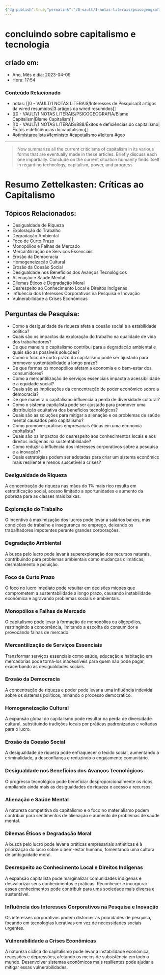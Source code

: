 ```yaml
---
{"dg-publish":true,"permalink":"/0-vault/1-notas-literais/psicogeografia/wired-sobre-capitalismo-e-tecnologia/","tags":["otimistarealista","feministo","capetalismo","leitura","geo"],"dgHomeLink":true,"dgShowLocalGraph":true,"dgShowFileTree":true,"dgEnableSearch":true,"noteIcon":""}
---
```


# concluindo sobre capitalismo e tecnologia

## criado em: 
-  Ano, Mês e dia: 2023-04-09
- Hora: 17:54

### Conteúdo Relacionado
- notas: [[0 - VAULT/1 NOTAS LITERAIS/Interesses de Pesquisa/3 artigos da wired resumidos\|3 artigos da wired resumidos]]
-  [[0 - VAULT/1 NOTAS LITERAIS/PSICOGEOGRAFIA/Blame Capitalism\|Blame Capitalism]]
- [[0 - VAULT/1 NOTAS LITERAIS/888/Êxitos e deficiências do capitalismo\|Êxitos e deficiências do capitalismo]]
- #otimistarealista #feministo #capetalismo #leitura #geo

---
> Now summarize all the current criticisms of capitalism in its various forms that are eventually made in these articles. Briefly discuss each one impartially. Conclude on the current situation humanity finds itself in regarding technology, capitalism, power, and progress.

# Resumo Zettelkasten: Críticas ao Capitalismo

## Tópicos Relacionados:
- Desigualdade de Riqueza
- Exploração do Trabalho
- Degradação Ambiental
- Foco de Curto Prazo
- Monopólios e Falhas de Mercado
- Mercantilização de Serviços Essenciais
- Erosão da Democracia
- Homogeneização Cultural
- Erosão da Coesão Social
- Desigualdade nos Benefícios dos Avanços Tecnológicos
- Alienação e Saúde Mental
- Dilemas Éticos e Degradação Moral
- Desrespeito ao Conhecimento Local e Direitos Indígenas
- Influência dos Interesses Corporativos na Pesquisa e Inovação
- Vulnerabilidade a Crises Econômicas

## Perguntas de Pesquisa:
- Como a desigualdade de riqueza afeta a coesão social e a estabilidade política?
- Quais são os impactos da exploração do trabalho na qualidade de vida dos trabalhadores?
- De que maneira o capitalismo contribui para a degradação ambiental e quais são as possíveis soluções?
- Como o foco de curto prazo do capitalismo pode ser ajustado para promover sustentabilidade a longo prazo?
- De que formas os monopólios afetam a economia e o bem-estar dos consumidores?
- Como a mercantilização de serviços essenciais impacta a acessibilidade e a equidade social?
- Quais são as implicações da concentração de poder econômico sobre a democracia?
- De que maneira o capitalismo influencia a perda de diversidade cultural?
- Como o sistema capitalista pode ser ajustado para promover uma distribuição equitativa dos benefícios tecnológicos?
- Quais são as soluções para mitigar a alienação e os problemas de saúde mental causados pelo capitalismo?
- Como promover práticas empresariais éticas em uma economia capitalista?
- Quais são os impactos do desrespeito aos conhecimentos locais e aos direitos indígenas na sustentabilidade?
- Como reduzir a influência dos interesses corporativos sobre a pesquisa e a inovação?
- Quais estratégias podem ser adotadas para criar um sistema econômico mais resiliente e menos suscetível a crises?

### Desigualdade de Riqueza
A concentração de riqueza nas mãos do 1% mais rico resulta em estratificação social, acesso limitado a oportunidades e aumento da pobreza para as classes mais baixas.

### Exploração do Trabalho
O incentivo à maximização dos lucros pode levar a salários baixos, más condições de trabalho e insegurança no emprego, deixando os trabalhadores impotentes perante grandes corporações.

### Degradação Ambiental
A busca pelo lucro pode levar à superexploração dos recursos naturais, contribuindo para problemas ambientais como mudanças climáticas, desmatamento e poluição.

### Foco de Curto Prazo
O foco no lucro imediato pode resultar em decisões míopes que comprometem a sustentabilidade a longo prazo, causando instabilidade econômica e agravando problemas sociais e ambientais.

### Monopólios e Falhas de Mercado
O capitalismo pode levar à formação de monopólios ou oligopólios, restringindo a concorrência, limitando a escolha do consumidor e provocando falhas de mercado.

### Mercantilização de Serviços Essenciais
Transformar serviços essenciais como saúde, educação e habitação em mercadorias pode torná-los inacessíveis para quem não pode pagar, exacerbando as desigualdades sociais.

### Erosão da Democracia
A concentração de riqueza e poder pode levar a uma influência indevida sobre os sistemas políticos, minando o processo democrático.

### Homogeneização Cultural
A expansão global do capitalismo pode resultar na perda de diversidade cultural, substituindo tradições locais por práticas padronizadas e voltadas para o lucro.

### Erosão da Coesão Social
A desigualdade de riqueza pode enfraquecer o tecido social, aumentando a criminalidade, a desconfiança e reduzindo o engajamento comunitário.

### Desigualdade nos Benefícios dos Avanços Tecnológicos
O progresso tecnológico pode beneficiar desproporcionalmente os ricos, ampliando ainda mais as desigualdades de riqueza e acesso a recursos.

### Alienação e Saúde Mental
A natureza competitiva do capitalismo e o foco no materialismo podem contribuir para sentimentos de alienação e aumento de problemas de saúde mental.

### Dilemas Éticos e Degradação Moral
A busca pelo lucro pode levar a práticas empresariais antiéticas e à priorização do lucro sobre o bem-estar humano, fomentando uma cultura de ambiguidade moral.

### Desrespeito ao Conhecimento Local e Direitos Indígenas
A expansão capitalista pode marginalizar comunidades indígenas e desvalorizar seus conhecimentos e práticas. Reconhecer e incorporar esses conhecimentos pode contribuir para uma sociedade mais diversa e sustentável.

### Influência dos Interesses Corporativos na Pesquisa e Inovação
Os interesses corporativos podem distorcer as prioridades de pesquisa, focando em tecnologias lucrativas em vez de necessidades sociais urgentes.

### Vulnerabilidade a Crises Econômicas
A natureza cíclica do capitalismo pode levar a instabilidade econômica, recessões e depressões, afetando os meios de subsistência em todo o mundo. Desenvolver sistemas econômicos mais resilientes pode ajudar a mitigar essas vulnerabilidades.
